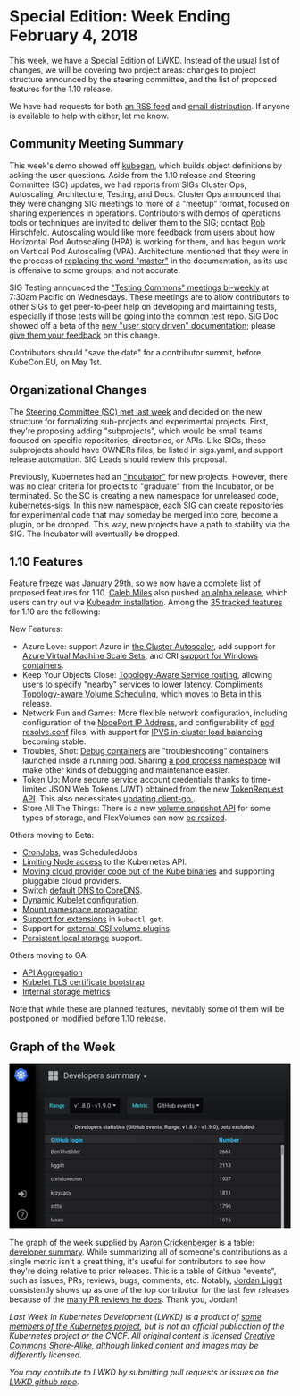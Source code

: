 # Special Edition: Week Ending February 4, 2018

This week, we have a Special Edition of LWKD.  Instead of the usual list of changes, we will be covering two project areas: changes to project structure announced by the steering committee, and the list of proposed features for the 1.10 release.

We have had requests for both [an RSS feed](https://github.com/lwkd/lwkd.github.io/issues/1) and [email distribution](https://github.com/lwkd/lwkd.github.io/issues/2).  If anyone is available to help with either, let me know.

## Community Meeting Summary

This week's demo showed off [kubegen](https://github.com/sesispla/generator-kubegen), which builds object definitions by asking the user questions. Aside from the 1.10 release and Steering Committee (SC) updates, we had reports from SIGs Cluster Ops, Autoscaling, Architecture, Testing, and Docs.  Cluster Ops announced that they were changing SIG meetings to more of a "meetup" format, focused on sharing experiences in operations.  Contributors with demos of operations tools or techniques are invited to deliver them to the SIG; contact [Rob Hirschfeld](mailto:rob@rackn.com).   Autoscaling would like more feedback from users about how Horizontal Pod Autoscaling (HPA) is working for them, and has begun work on Vertical Pod Autoscaling (VPA).  Architecture mentioned that they were in the process of [replacing the word "master"](https://github.com/kubernetes/website/issues/6525) in the documentation, as its use is offensive to some groups, and not accurate.

SIG Testing announced the ["Testing Commons" meetings bi-weekly](https://github.com/kubernetes/community/tree/master/sig-testing) at 7:30am Pacific on Wednesdays.  These meetings are to allow contributors to other SIGs to get peer-to-peer help on developing and maintaining tests, especially if those tests will be going into the common test repo.  SIG Doc showed off a beta of the [new "user story driven" documentation](https://kubernetes.io/docs/home/); please [give them your feedback](https://github.com/kubernetes/community/tree/master/sig-docs) on this change.  

Contributors should "save the date" for a contributor summit, before KubeCon.EU, on May 1st.

## Organizational Changes

The [Steering Committee (SC) met last week](https://www.youtube.com/watch?v=YAzgJRQxsdc&list=PL69nYSiGNLP1yP1B_nd9-drjoxp0Q14qM) and decided on the new structure for formalizing sub-projects and experimental projects.  First, they're proposing adding "subprojects", which would be small teams focused on specific repositories, directories, or APIs.  Like SIGs, these subprojects should have OWNERs files, be listed in sigs.yaml, and support release automation.  SIG Leads should review this proposal.

Previously, Kubernetes had an ["incubator"](https://github.com/kubernetes-incubator/) for new projects.  However, there was no clear criteria for projects to "graduate" from the Incubator, or be terminated.  So the SC is creating a new namespace for unreleased code, kubernetes-sigs.  In this new namespace, each SIG can create repositories for experimental code that may someday be merged into core, become a plugin, or be dropped.  This way, new projects have a path to stability via the SIG. The Incubator will eventually be dropped.

## 1.10 Features

Feature freeze was January 29th, so we now have a complete list of proposed features for 1.10.  [Caleb Miles](https://github.com/calebamiles) also pushed [an alpha release](https://github.com/kubernetes/kubernetes/releases/tag/v1.10.0-alpha.3), which users can try out via [Kubeadm installation](https://kubernetes.io/docs/setup/independent/create-cluster-kubeadm/).  Among the [35 tracked features](https://docs.google.com/spreadsheets/d/17bZrKTk8dOx5nomLrD1-93uBfajK5JS-v1o-nCLJmzE) for 1.10 are the following:

New Features:

* Azure Love: support Azure in [the Cluster Autoscaler](https://github.com/kubernetes/features/issues/514), add support for [Azure Virtual Machine Scale Sets](https://github.com/kubernetes/features/issues/513), and CRI [support for Windows containers](https://github.com/kubernetes/features/issues/547).  
* Keep Your Objects Close: [Topology-Aware Service routing](https://github.com/kubernetes/features/issues/536), allowing users to specify "nearby" services to lower latency.  Compliments [Topology-aware Volume Scheduling](https://github.com/kubernetes/features/issues/490), which moves to Beta in this release.
* Network Fun and Games: More flexible network configuration, including configuration of the [NodePort IP Address](https://github.com/kubernetes/features/issues/539), and configurability of [pod resolve.conf](https://github.com/kubernetes/features/issues/504) files, with support for [IPVS in-cluster load balancing](https://github.com/kubernetes/features/issues/265) becoming stable.
* Troubles, Shot: [Debug containers](https://github.com/kubernetes/features/issues/277) are "troubleshooting" containers launched inside a running pod.  Sharing [a pod process namespace](https://github.com/kubernetes/features/issues/495) will make other kinds of debugging and maintenance easier.
* Token Up: More secure service account credentials thanks to time-limited JSON Web Tokens (JWT) obtained from the new [TokenRequest API](https://github.com/kubernetes/features/issues/542).  This also necessitates [updating client-go ](https://github.com/kubernetes/features/issues/541).
* Store All The Things: There is a new [volume snapshot API](https://github.com/kubernetes/features/issues/543) for some types of storage, and FlexVolumes can now [be resized](https://github.com/kubernetes/features/issues/304).

Others moving to Beta:

* [CronJobs](https://github.com/kubernetes/features/issues/19), was ScheduledJobs
* [Limiting Node access](https://github.com/kubernetes/features/issues/279) to the Kubernetes API.
* [Moving cloud provider code out of the Kube binaries](https://github.com/kubernetes/features/issues/88) and supporting pluggable cloud providers.
* Switch [default DNS to CoreDNS](https://github.com/kubernetes/features/issues/427).
* [Dynamic Kubelet configuration](https://github.com/kubernetes/features/issues/281).
* [Mount namespace propagation](https://github.com/kubernetes/features/issues/432).
* [Support for extensions](https://github.com/kubernetes/features/issues/515) in `kubectl get`.
* Support for [external CSI volume plugins](https://github.com/kubernetes/features/issues/178).
* [Persistent local storage](https://github.com/kubernetes/features/issues/121) support.

Others moving to GA:

* [API Aggregation](https://github.com/kubernetes/features/issues/263)
* [Kubelet TLS certificate bootstrap](https://github.com/kubernetes/features/issues/43)
* [Internal storage metrics](https://github.com/kubernetes/features/issues/496)

Note that while these are planned features, inevitably some of them will be postponed or modified before 1.10 release.

## Graph of the Week

![developer summary chart](/2018/images/dev_sum_chart.png)

The graph of the week supplied by [Aaron Crickenberger](https://github.com/spiffxp) is a table: [developer summary](https://k8s.devstats.cncf.io/dashboard/db/developers-summary?orgId=1).  While summarizing all of someone's contributions as a single metric isn't a great thing, it's useful for contributors to see how they're doing relative to prior releases.  This is a table of Github "events", such as issues, PRs, reviews, bugs, comments, etc.  Notably, [Jordan Liggit](https://github.com/liggitt) consistently shows up as one of the top contributor for the last few releases because of the [many PR reviews he does](https://k8s.devstats.cncf.io/dashboard/db/developers-summary?orgId=1&var-period_name=v1.8.0%20-%20v1.9.0&var-metric=review_comments&var-period=anno_28_29).  Thank you, Jordan!

*Last Week In Kubernetes Development (LWKD) is a product of [some members of the Kubernetes project](/authors), but is not an official publication of the Kubernetes project or the CNCF.  All original content is licensed [Creative Commons Share-Alike](https://creativecommons.org/licenses/by-sa/4.0/legalcode), although linked content and images may be differently licensed.*

*You may contribute to LWKD by submitting pull requests or issues on the [LWKD github repo](https://github.com/lwkd/lwkd.github.io).*
